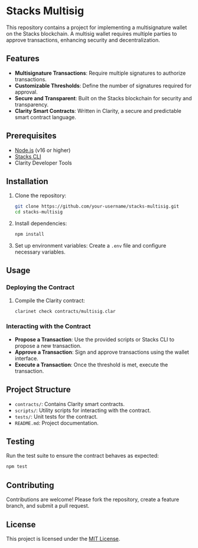 # Stacks Multisig

This repository contains a project for implementing a multisignature wallet on the Stacks blockchain. A multisig wallet requires multiple parties to approve transactions, enhancing security and decentralization.

## Features

- **Multisignature Transactions**: Require multiple signatures to authorize transactions.
- **Customizable Thresholds**: Define the number of signatures required for approval.
- **Secure and Transparent**: Built on the Stacks blockchain for security and transparency.
- **Clarity Smart Contracts**: Written in Clarity, a secure and predictable smart contract language.

## Prerequisites

- [Node.js](https://nodejs.org/) (v16 or higher)
- [Stacks CLI](https://github.com/stacksjs/cli)
- Clarity Developer Tools

## Installation

1. Clone the repository:
    ```bash
    git clone https://github.com/your-username/stacks-multisig.git
    cd stacks-multisig
    ```

2. Install dependencies:
    ```bash
    npm install
    ```

3. Set up environment variables:
    Create a `.env` file and configure necessary variables.

## Usage

### Deploying the Contract

1. Compile the Clarity contract:
    ```bash
    clarinet check contracts/multisig.clar
    ```

### Interacting with the Contract

- **Propose a Transaction**: Use the provided scripts or Stacks CLI to propose a new transaction.
- **Approve a Transaction**: Sign and approve transactions using the wallet interface.
- **Execute a Transaction**: Once the threshold is met, execute the transaction.

## Project Structure

- `contracts/`: Contains Clarity smart contracts.
- `scripts/`: Utility scripts for interacting with the contract.
- `tests/`: Unit tests for the contract.
- `README.md`: Project documentation.

## Testing

Run the test suite to ensure the contract behaves as expected:
```bash
npm test
```

## Contributing

Contributions are welcome! Please fork the repository, create a feature branch, and submit a pull request.

## License

This project is licensed under the [MIT License](LICENSE).
